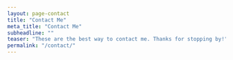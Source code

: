 ```yaml
---
layout: page-contact
title: "Contact Me"
meta_title: "Contact Me"
subheadline: ""
teaser: "These are the best way to contact me. Thanks for stopping by!"
permalink: "/contact/"
---
```


